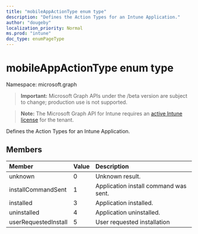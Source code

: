 ```yaml
---
title: "mobileAppActionType enum type"
description: "Defines the Action Types for an Intune Application."
author: "dougeby"
localization_priority: Normal
ms.prod: "intune"
doc_type: enumPageType
---
```


# mobileAppActionType enum type

Namespace: microsoft.graph

> **Important:** Microsoft Graph APIs under the /beta version are subject to change; production use is not supported.

> **Note:** The Microsoft Graph API for Intune requires an [active Intune license](https://go.microsoft.com/fwlink/?linkid=839381) for the tenant.

Defines the Action Types for an Intune Application.

## Members
|Member|Value|Description|
|:---|:---|:---|
|unknown|0|Unknown result.|
|installCommandSent|1|Application install command was sent.|
|installed|3|Application installed.|
|uninstalled|4|Application uninstalled.|
|userRequestedInstall|5|User requested installation|





